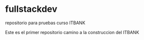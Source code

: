 # fullstackdev
repositorio para pruebas curso ITBANK

Este es el primer repositorio camino a la construccion del ITBANK